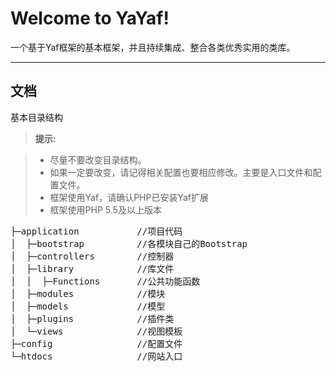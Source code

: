 Welcome to YaYaf!
===================


一个基于Yaf框架的基本框架，并且持续集成、整合各类优秀实用的类库。

----------


文档
-------------

基本目录结构

> **提示:**

> - 尽量不要改变目录结构。
> - 如果一定要改变，请记得相关配置也要相应修改。主要是入口文件和配置文件。
> - 框架使用Yaf，请确认PHP已安装Yaf扩展
> - 框架使用PHP 5.5及以上版本

<pre>
├─application           //项目代码
│  ├─bootstrap		    //各模块自己的Bootstrap
│  ├─controllers	    //控制器
│  ├─library		    //库文件
│  │  ├─Functions	    //公共功能函数
│  ├─modules		    //模块
│  ├─models			    //模型
│  ├─plugins		    //插件类
│  └─views			    //视图模板
├─config			    //配置文件
└─htdocs		        //网站入口
</pre>

